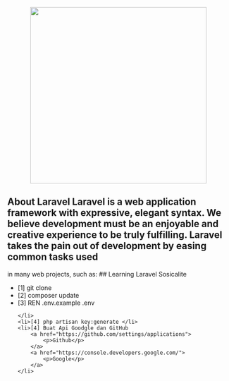 <p align="center">
    <a href="https://laravel.com" target="_blank"><img src="https://raw.githubusercontent.com/laravel/art/master/logo-lockup/5%20SVG/2%20CMYK/1%20Full%20Color/laravel-logolockup-cmyk-red.svg" width="400"></a>
</p>



## About Laravel Laravel is a web application framework with expressive, elegant syntax. We believe development must be an enjoyable and creative experience to be truly fulfilling. Laravel takes the pain out of development by easing common tasks used
in many web projects, such as: ## Learning Laravel Sosicalite
<ul>
    <li>[1] git clone
        <a href="https://github.com/johannasendi/Socialite-Google-Github"></a>
    </li>
    <li>[2] composer update</li>
    <li>[3] REN
        <spasi>.env.example
            <spasi>.env

    </li>
    <li>[4] php artisan key:generate </li>
    <li>[4] Buat Api Goodgle dan GitHub
        <a href="https://github.com/settings/applications">
            <p>Github</p>
        </a>
        <a href="https://console.developers.google.com/">
            <p>Google</p>
        </a>
    </li>
</ul>